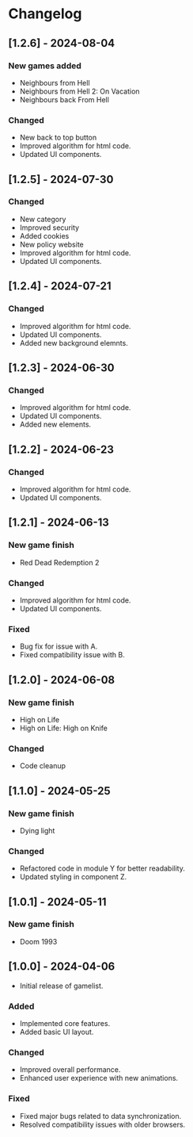# Changelog

## [1.2.6] - 2024-08-04

### New games added
- Neighbours from Hell
- Neighbours from Hell 2: On Vacation
- Neighbours back From Hell

### Changed
- New back to top button
- Improved algorithm for html code.
- Updated UI components.

## [1.2.5] - 2024-07-30

### Changed
- New category
- Improved security
- Added cookies
- New policy website
- Improved algorithm for html code.
- Updated UI components.

## [1.2.4] - 2024-07-21

### Changed

- Improved algorithm for html code.
- Updated UI components.
- Added new background elemnts.

## [1.2.3] - 2024-06-30

### Changed

- Improved algorithm for html code.
- Updated UI components.
- Added new elements.

## [1.2.2] - 2024-06-23

### Changed

- Improved algorithm for html code.
- Updated UI components.

## [1.2.1] - 2024-06-13

### New game finish

- Red Dead Redemption 2

### Changed

- Improved algorithm for html code.
- Updated UI components.

### Fixed

- Bug fix for issue with A.
- Fixed compatibility issue with B.

## [1.2.0] - 2024-06-08

### New game finish

- High on Life
- High on Life: High on Knife

### Changed

- Code cleanup

## [1.1.0] - 2024-05-25

### New game finish

- Dying light 

### Changed

- Refactored code in module Y for better readability.
- Updated styling in component Z.

## [1.0.1] - 2024-05-11

### New game finish

- Doom 1993

## [1.0.0] - 2024-04-06

- Initial release of gamelist.

### Added

- Implemented core features.
- Added basic UI layout.

### Changed

- Improved overall performance.
- Enhanced user experience with new animations.

### Fixed

- Fixed major bugs related to data synchronization.
- Resolved compatibility issues with older browsers.

